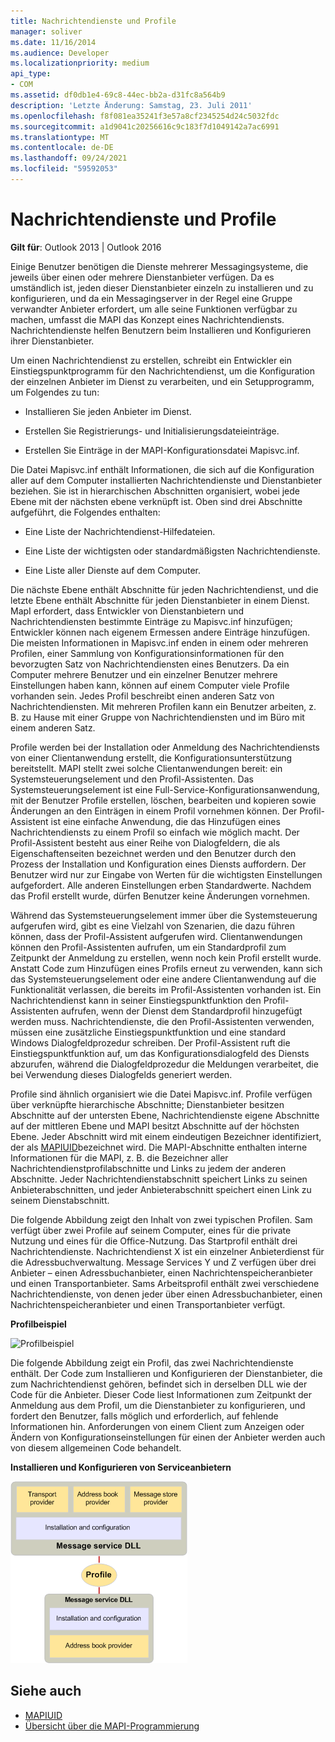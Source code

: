 ```yaml
---
title: Nachrichtendienste und Profile
manager: soliver
ms.date: 11/16/2014
ms.audience: Developer
ms.localizationpriority: medium
api_type:
- COM
ms.assetid: df0db1e4-69c8-44ec-bb2a-d31fc8a564b9
description: 'Letzte Änderung: Samstag, 23. Juli 2011'
ms.openlocfilehash: f8f081ea35241f3e57a8cf2345254d24c5032fdc
ms.sourcegitcommit: a1d9041c20256616c9c183f7d1049142a7ac6991
ms.translationtype: MT
ms.contentlocale: de-DE
ms.lasthandoff: 09/24/2021
ms.locfileid: "59592053"
---
```

# <a name="message-services-and-profiles"></a>Nachrichtendienste und Profile
  
**Gilt für**: Outlook 2013 | Outlook 2016 
  
Einige Benutzer benötigen die Dienste mehrerer Messagingsysteme, die jeweils über einen oder mehrere Dienstanbieter verfügen. Da es umständlich ist, jeden dieser Dienstanbieter einzeln zu installieren und zu konfigurieren, und da ein Messagingserver in der Regel eine Gruppe verwandter Anbieter erfordert, um alle seine Funktionen verfügbar zu machen, umfasst die MAPI das Konzept eines Nachrichtendiensts. Nachrichtendienste helfen Benutzern beim Installieren und Konfigurieren ihrer Dienstanbieter.
  
Um einen Nachrichtendienst zu erstellen, schreibt ein Entwickler ein Einstiegspunktprogramm für den Nachrichtendienst, um die Konfiguration der einzelnen Anbieter im Dienst zu verarbeiten, und ein Setupprogramm, um Folgendes zu tun:
  
- Installieren Sie jeden Anbieter im Dienst.
    
- Erstellen Sie Registrierungs- und Initialisierungsdateieinträge.
    
- Erstellen Sie Einträge in der MAPI-Konfigurationsdatei Mapisvc.inf.
    
Die Datei Mapisvc.inf enthält Informationen, die sich auf die Konfiguration aller auf dem Computer installierten Nachrichtendienste und Dienstanbieter beziehen. Sie ist in hierarchischen Abschnitten organisiert, wobei jede Ebene mit der nächsten ebene verknüpft ist. Oben sind drei Abschnitte aufgeführt, die Folgendes enthalten: 
  
- Eine Liste der Nachrichtendienst-Hilfedateien.
    
- Eine Liste der wichtigsten oder standardmäßigsten Nachrichtendienste.
    
- Eine Liste aller Dienste auf dem Computer.
    
Die nächste Ebene enthält Abschnitte für jeden Nachrichtendienst, und die letzte Ebene enthält Abschnitte für jeden Dienstanbieter in einem Dienst. MapI erfordert, dass Entwickler von Dienstanbietern und Nachrichtendiensten bestimmte Einträge zu Mapisvc.inf hinzufügen; Entwickler können nach eigenem Ermessen andere Einträge hinzufügen. Die meisten Informationen in Mapisvc.inf enden in einem oder mehreren Profilen, einer Sammlung von Konfigurationsinformationen für den bevorzugten Satz von Nachrichtendiensten eines Benutzers. Da ein Computer mehrere Benutzer und ein einzelner Benutzer mehrere Einstellungen haben kann, können auf einem Computer viele Profile vorhanden sein. Jedes Profil beschreibt einen anderen Satz von Nachrichtendiensten. Mit mehreren Profilen kann ein Benutzer arbeiten, z. B. zu Hause mit einer Gruppe von Nachrichtendiensten und im Büro mit einem anderen Satz.
  
Profile werden bei der Installation oder Anmeldung des Nachrichtendiensts von einer Clientanwendung erstellt, die Konfigurationsunterstützung bereitstellt. MAPI stellt zwei solche Clientanwendungen bereit: ein Systemsteuerungselement und den Profil-Assistenten. Das Systemsteuerungselement ist eine Full-Service-Konfigurationsanwendung, mit der Benutzer Profile erstellen, löschen, bearbeiten und kopieren sowie Änderungen an den Einträgen in einem Profil vornehmen können. Der Profil-Assistent ist eine einfache Anwendung, die das Hinzufügen eines Nachrichtendiensts zu einem Profil so einfach wie möglich macht. Der Profil-Assistent besteht aus einer Reihe von Dialogfeldern, die als Eigenschaftenseiten bezeichnet werden und den Benutzer durch den Prozess der Installation und Konfiguration eines Diensts auffordern. Der Benutzer wird nur zur Eingabe von Werten für die wichtigsten Einstellungen aufgefordert. Alle anderen Einstellungen erben Standardwerte. Nachdem das Profil erstellt wurde, dürfen Benutzer keine Änderungen vornehmen. 
  
Während das Systemsteuerungselement immer über die Systemsteuerung aufgerufen wird, gibt es eine Vielzahl von Szenarien, die dazu führen können, dass der Profil-Assistent aufgerufen wird. Clientanwendungen können den Profil-Assistenten aufrufen, um ein Standardprofil zum Zeitpunkt der Anmeldung zu erstellen, wenn noch kein Profil erstellt wurde. Anstatt Code zum Hinzufügen eines Profils erneut zu verwenden, kann sich das Systemsteuerungselement oder eine andere Clientanwendung auf die Funktionalität verlassen, die bereits im Profil-Assistenten vorhanden ist. Ein Nachrichtendienst kann in seiner Einstiegspunktfunktion den Profil-Assistenten aufrufen, wenn der Dienst dem Standardprofil hinzugefügt werden muss. Nachrichtendienste, die den Profil-Assistenten verwenden, müssen eine zusätzliche Einstiegspunktfunktion und eine standard Windows Dialogfeldprozedur schreiben. Der Profil-Assistent ruft die Einstiegspunktfunktion auf, um das Konfigurationsdialogfeld des Diensts abzurufen, während die Dialogfeldprozedur die Meldungen verarbeitet, die bei Verwendung dieses Dialogfelds generiert werden. 
  
Profile sind ähnlich organisiert wie die Datei Mapisvc.inf. Profile verfügen über verknüpfte hierarchische Abschnitte; Dienstanbieter besitzen Abschnitte auf der untersten Ebene, Nachrichtendienste eigene Abschnitte auf der mittleren Ebene und MAPI besitzt Abschnitte auf der höchsten Ebene. Jeder Abschnitt wird mit einem eindeutigen Bezeichner identifiziert, der als [MAPIUID](mapiuid.md)bezeichnet wird. Die MAPI-Abschnitte enthalten interne Informationen für die MAPI, z. B. die Bezeichner aller Nachrichtendienstprofilabschnitte und Links zu jedem der anderen Abschnitte. Jeder Nachrichtendienstabschnitt speichert Links zu seinen Anbieterabschnitten, und jeder Anbieterabschnitt speichert einen Link zu seinem Dienstabschnitt. 
  
Die folgende Abbildung zeigt den Inhalt von zwei typischen Profilen. Sam verfügt über zwei Profile auf seinem Computer, eines für die private Nutzung und eines für die Office-Nutzung. Das Startprofil enthält drei Nachrichtendienste. Nachrichtendienst X ist ein einzelner Anbieterdienst für die Adressbuchverwaltung. Message Services Y und Z verfügen über drei Anbieter – einen Adressbuchanbieter, einen Nachrichtenspeicheranbieter und einen Transportanbieter. Sams Arbeitsprofil enthält zwei verschiedene Nachrichtendienste, von denen jeder über einen Adressbuchanbieter, einen Nachrichtenspeicheranbieter und einen Transportanbieter verfügt. 
  
**Profilbeispiel**
  
![Profilbeispiel](media/amapi_56.gif "Profilbeispiel")
  
Die folgende Abbildung zeigt ein Profil, das zwei Nachrichtendienste enthält. Der Code zum Installieren und Konfigurieren der Dienstanbieter, die zum Nachrichtendienst gehören, befindet sich in derselben DLL wie der Code für die Anbieter. Dieser Code liest Informationen zum Zeitpunkt der Anmeldung aus dem Profil, um die Dienstanbieter zu konfigurieren, und fordert den Benutzer, falls möglich und erforderlich, auf fehlende Informationen hin. Anforderungen von einem Client zum Anzeigen oder Ändern von Konfigurationseinstellungen für einen der Anbieter werden auch von diesem allgemeinen Code behandelt.
  
**Installieren und Konfigurieren von Serviceanbietern**
  
![Installieren und Konfigurieren von Serviceanbietern](media/amapi_55.gif "Installieren und Konfigurieren von Serviceanbietern")
  
## <a name="see-also"></a>Siehe auch

- [MAPIUID](mapiuid.md)
- [Übersicht über die MAPI-Programmierung](mapi-programming-overview.md)

